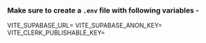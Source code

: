
### Make sure to create a `.env` file with following variables -


VITE_SUPABASE_URL=
VITE_SUPABASE_ANON_KEY=
VITE_CLERK_PUBLISHABLE_KEY=

